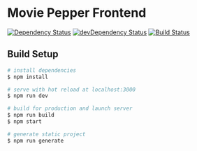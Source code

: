# Movie Pepper Frontend

[![Dependency Status](https://david-dm.org/hugo19941994/movie-pepper-front.svg)](https://david-dm.org/hugo19941994/movie-pepper-front)
[![devDependency Status](https://david-dm.org/hugo19941994/movie-pepper-front/dev-status.svg)](https://david-dm.org/hugo19941994/movie-pepper-front?type=dev)
[![Build Status](https://travis-ci.com/hugo19941994/movie-pepper-front.svg?branch=master)](https://travis-ci.com/hugo19941994/movie-pepper-front)


## Build Setup

``` bash
# install dependencies
$ npm install

# serve with hot reload at localhost:3000
$ npm run dev

# build for production and launch server
$ npm run build
$ npm start

# generate static project
$ npm run generate
```

